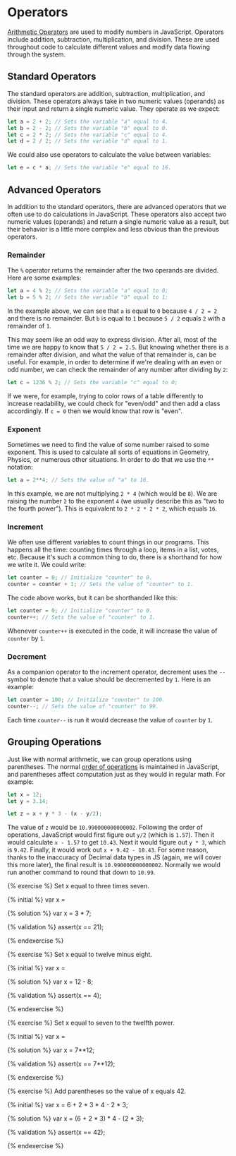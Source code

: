 # Operators
[Arithmetic Operators](https://developer.mozilla.org/en-US/docs/Web/JavaScript/Reference/Operators/Arithmetic_Operators) are used to modify numbers in JavaScript. Operators include addition, subtraction, multiplication, and division. These are used throughout code to calculate different values and modify data flowing through the system. 

## Standard Operators
The standard operators are addition, subtraction, multiplication, and division. These operators always take in two numeric values (operands) as their input and return a single numeric value. They operate as we expect:

```js
let a = 2 + 2; // Sets the variable "a" equal to 4.
let b = 2 - 2; // Sets the variable "b" equal to 0.
let c = 2 * 2; // Sets the variable "c" equal to 4.
let d = 2 / 2; // Sets the variable "d" equal to 1.
```
We could also use operators to calculate the value between variables:

```js
let e = c * a; // Sets the variable "e" equal to 16.
```

## Advanced Operators
In addition to the standard operators, there are advanced operators that we often use to do calculations in JavaScript. These operators also accept two numeric values (operands) and return a single numeric value as a result, but their behavior is a little more complex and less obvious than the previous operators.

### Remainder
The `%` operator returns the remainder after the two operands are divided. Here are some examples:

```js
let a = 4 % 2; // Sets the variable "a" equal to 0;
let b = 5 % 2; // Sets the variable "b" equal to 1;
```
In the example above, we can see that `a` is equal to `0` because `4 / 2 = 2` and there is no remainder. But `b` is equal to `1` because `5 / 2` equals `2` with a remainder of `1`. 

This may seem like an odd way to express division. After all, most of the time we are happy to know that `5 / 2 = 2.5`. But knowing whether there is a remainder after division, and what the value of that remainder is, can be useful. For example, in order to determine if we're dealing with an even or odd number, we can check the remainder of any number after dividing by `2`:

```js
let c = 1236 % 2; // Sets the variable "c" equal to 0;
```

If we were, for example, trying to color rows of a table differently to increase readability, we could check for "even/odd" and then add a class accordingly. If `c = 0` then we would know that row is "even".

### Exponent

Sometimes we need to find the value of some number raised to some exponent. This is used to calculate all sorts of equations in Geometry, Physics, or numerous other situations. In order to do that we use the `**` notation:

```js
let a = 2**4; // Sets the value of "a" to 16.
```
In this example, we are not multiplying `2 * 4` (which would be `8`). We are raising the number `2` to the exponent `4` (we usually describe this as "two to the fourth power"). This is equivalent to `2 * 2 * 2 * 2`, which equals `16`.

### Increment

We often use different variables to count things in our programs. This happens all the time: counting times through a loop, items in a list, votes, etc. Because it's such a common thing to do, there is a shorthand for how we write it. We could write:

```js
let counter = 0; // Initialize "counter" to 0.
counter = counter + 1; // Sets the value of "counter" to 1.
```

The code above works, but it can be shorthanded like this:

```js
let counter = 0; // Initialize "counter" to 0.
counter++; // Sets the value of "counter" to 1.
```

Whenever `counter++` is executed in the code, it will increase the value of `counter` by `1`.

### Decrement
As a companion operator to the increment operator, decrement uses the `--` symbol to denote that a value should be decremented by `1`. Here is an example:

```js
let counter = 100; // Initialize "counter" to 100.
counter--; // Sets the value of "counter" to 99.
```

Each time `counter--` is run it would decrease the value of `counter` by `1`. 

## Grouping Operations

Just like with normal arithmetic, we can group operations using parentheses. The normal [order of operations](https://en.wikipedia.org/wiki/Order_of_operations) is maintained in JavaScript, and parentheses affect computation just as they would in regular math. For example:

```js
let x = 12;
let y = 3.14;

let z = x + y * 3 - (x - y/2);
```
The value of `z` would be `10.990000000000002`. Following the order of operations, JavaScript would first figure out `y/2` (which is `1.57`). Then it would calculate `x - 1.57` to get `10.43`. Next it would figure out `y * 3`, which is `9.42`. Finally, it would work out `x + 9.42 - 10.43`. For some reason, thanks to the inaccuracy of Decimal data types in JS (again, we will cover this more later), the final result is `10.990000000000002`. Normally we would run another command to round that down to `10.99`.

{% exercise %}
Set x equal to three times seven.

{% initial %}
var x =

{% solution %}
var x = 3 * 7;

{% validation %}
assert(x == 21);

{% endexercise %}

{% exercise %}
Set x equal to twelve minus eight.

{% initial %}
var x =

{% solution %}
var x = 12 - 8;

{% validation %}
assert(x == 4);

{% endexercise %}

{% exercise %}
Set x equal to seven to the twelfth power.

{% initial %}
var x =

{% solution %}
var x = 7**12;

{% validation %}
assert(x == 7**12);

{% endexercise %}

{% exercise %}
Add parentheses so the value of x equals 42.

{% initial %}
var x = 6 + 2 * 3 * 4 - 2 * 3;

{% solution %}
var x = (6 + 2 * 3) * 4 - (2 * 3);

{% validation %}
assert(x == 42);

{% endexercise %}